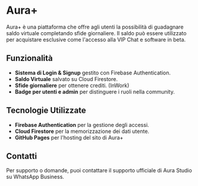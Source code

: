 # Aura+

Aura+ è una piattaforma che offre agli utenti la possibilità di guadagnare saldo virtuale completando sfide giornaliere. Il saldo può essere utilizzato per acquistare esclusive come l'accesso alla VIP Chat e software in beta.

## Funzionalità
- **Sistema di Login & Signup** gestito con Firebase Authentication.
- **Saldo Virtuale** salvato su Cloud Firestore.
- **Sfide giornaliere** per ottenere crediti. (InWork)
- **Badge per utenti e admin** per distinguere i ruoli nella community.

## Tecnologie Utilizzate
- **Firebase Authentication** per la gestione degli accessi.
- **Cloud Firestore** per la memorizzazione dei dati utente.
- **GitHub Pages** per l'hosting del sito di Aura+

## Contatti
Per supporto o domande, puoi contattare il supporto ufficiale di Aura Studio su WhatsApp Business.
